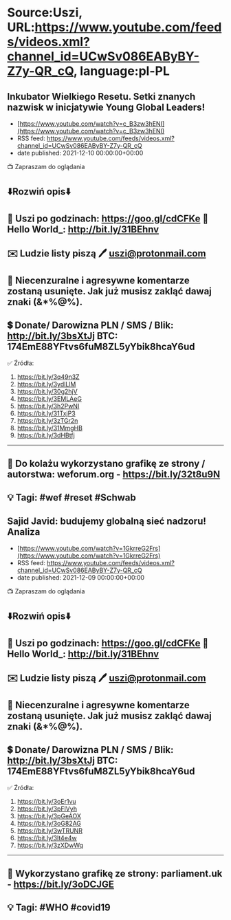 # Source:Uszi, URL:https://www.youtube.com/feeds/videos.xml?channel_id=UCwSv086EAByBY-Z7y-QR_cQ, language:pl-PL

## Inkubator Wielkiego Resetu. Setki znanych nazwisk w inicjatywie Young Global Leaders!
 - [https://www.youtube.com/watch?v=c_B3zw3hENI](https://www.youtube.com/watch?v=c_B3zw3hENI)
 - RSS feed: https://www.youtube.com/feeds/videos.xml?channel_id=UCwSv086EAByBY-Z7y-QR_cQ
 - date published: 2021-12-10 00:00:00+00:00

📺 Zapraszam do oglądania

⬇️Rozwiń opis⬇️
------------------------------------------------------------
👀 Uszi po godzinach: https://goo.gl/cdCFKe
👀 Hello World_: http://bit.ly/31BEhnv
------------------------------------------------------------
✉️ Ludzie listy piszą 
🖊️ uszi@protonmail.com
------------------------------------------------------------
👺 Niecenzuralne i agresywne komentarze zostaną usunięte.  Jak już musisz zakląć dawaj znaki (&*%@%).
------------------------------------------------------------
💲 Donate/ Darowizna
PLN / SMS / Blik: http://bit.ly/3bsXtJj
BTC: 174EmE88YFtvs6fuM8ZL5yYbik8hcaY6ud
-------------------------------------------------------------
✅ Źródła:
1. https://bit.ly/3q49n3Z
2. https://bit.ly/3ydlLlM
3. https://bit.ly/30g2hjV
4. https://bit.ly/3EMLAeG
5. https://bit.ly/3h2PwNI
6. https://bit.ly/31TxjP3
7. https://bit.ly/3zTGr2n
8. https://bit.ly/31MmgHB
9. https://bit.ly/3dHBtfj
---------------------------------------------------------------
🎴 Do kolażu wykorzystano grafikę ze strony / autorstwa: 
weforum.org - https://bit.ly/32t8u9N
---------------------------------------------------------------
💡 Tagi: #wef #reset #Schwab
--------------------------------------------------------------

## Sajid Javid: budujemy globalną sieć nadzoru! Analiza
 - [https://www.youtube.com/watch?v=1GkrreG2Frs](https://www.youtube.com/watch?v=1GkrreG2Frs)
 - RSS feed: https://www.youtube.com/feeds/videos.xml?channel_id=UCwSv086EAByBY-Z7y-QR_cQ
 - date published: 2021-12-09 00:00:00+00:00

📺 Zapraszam do oglądania

⬇️Rozwiń opis⬇️
------------------------------------------------------------
👀 Uszi po godzinach: https://goo.gl/cdCFKe
👀 Hello World_: http://bit.ly/31BEhnv
------------------------------------------------------------
✉️ Ludzie listy piszą 
🖊️ uszi@protonmail.com
------------------------------------------------------------
👺 Niecenzuralne i agresywne komentarze zostaną usunięte.  Jak już musisz zakląć dawaj znaki (&*%@%).
------------------------------------------------------------
💲 Donate/ Darowizna
PLN / SMS / Blik: http://bit.ly/3bsXtJj
BTC: 174EmE88YFtvs6fuM8ZL5yYbik8hcaY6ud
-------------------------------------------------------------
✅ Źródła:
1. https://bit.ly/3oEr1vu
2. https://bit.ly/3pFlVyh
3. https://bit.ly/3pGeAOX
4. https://bit.ly/3oG82AG
5. https://bit.ly/3wTRUNR
6. https://bit.ly/3lt4e4w
7. https://bit.ly/3zXDwWq
---------------------------------------------------------------
🎴 Wykorzystano grafikę ze strony:
parliament.uk - https://bit.ly/3oDCJGE
---------------------------------------------------------------
💡 Tagi: #WHO #covid19
--------------------------------------------------------------

